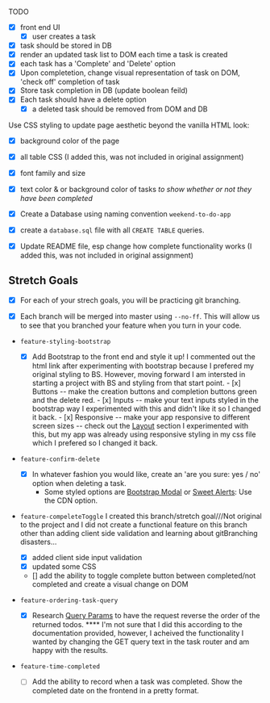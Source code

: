 TODO
- [x] front end UI
    -[x] user creates a task
- [x] task should be stored in DB
- [x] render an updated task list to DOM each time a task is created
- [x] each task has a 'Complete' and 'Delete' option
- [x] Upon completetion, change visual representation of task on DOM, 'check off' completion of task
- [x] Store task completion in DB (update boolean feild)
- [x] Each task should have a delete option
    - [x] a deleted task should be removed from DOM and DB

Use CSS styling to update page aesthetic beyond the vanilla HTML look:
  - [x] background color of the page
  - [x] all table CSS (I added this, was not included in original assignment)
  - [x] font family and size
  - [x] text color & or background color of tasks *to show whether or not they have been completed*

- [x] Create a Database using naming convention `weekend-to-do-app`
- [x] create a `database.sql` file with all `CREATE TABLE` queries.

- [x] Update README file, esp change how complete functionality works (I added this, was not included in original assignment)

## Stretch Goals
-[x] For each of your strech goals, you will be practicing git branching.

-[x] Each branch will be merged into master using `--no-ff`. This will allow us to see that you branched your feature when you turn in your code.

- `feature-styling-bootstrap` 

    - [x]  Add Bootstrap to the front end and style it up!
    I commented out the html link after experimenting with bootstrap because I prefered my original styling to BS. However, moving forward I am intersted in starting a project with BS and styling from that start point. 
      - [x]  Buttons -- make the creation buttons and completion buttons green and the delete red.
      - [x] Inputs -- make your text inputs styled in the bootstrap way
        I experimented with this and didn't like it so I changed it back. 
      - [x] Responsive -- make your app responsive to different screen sizes -- check out the [Layout](https://getbootstrap.com/docs/4.1/layout/overview/) section
      I experimented with this, but my app was already using responsive styling in my css file which I prefered so I changed it back.

- `feature-confirm-delete`

    - [X]  In whatever fashion you would like, create an 'are you sure: yes / no' option when deleting a task.
        - Some styled options are [Bootstrap Modal](https://getbootstrap.com/docs/4.0/components/modal/) or [Sweet Alerts](https://sweetalert.js.org/guides/): Use the CDN option.

- `feature-compeleteToggle`  I created this branch/stretch goal///Not original to the project and I did not create a functional feature on this branch other than adding client side validation and learning about gitBranching disasters...
    - [x] added client side input validation
    - [x] updated some CSS 
    - [] add the ability to toggle complete button between completed/not completed and create a visual change on DOM

- `feature-ordering-task-query` 

    - [X]  Research [Query Params](https://expressjs.com/en/api.html#req.query) to have the request reverse the order of the returned todos. **** I'm not sure that I did this according to the documentation provided, however, I acheived the functionality I wanted by changing the GET query text in the task router and am happy with the results. 
    
- `feature-time-completed` 

    - [ ]  Add the ability to record when a task was completed. Show the completed date on the frontend in a pretty format. 
